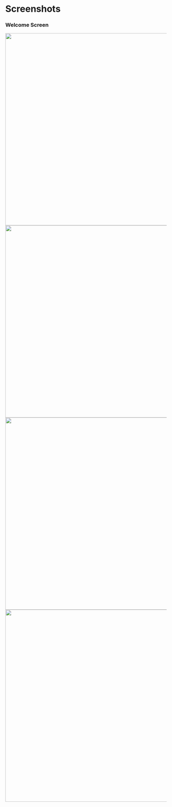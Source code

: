 <h1>Screenshots</h1>
<h3>Welcome Screen</h3>

<img src="https://user-images.githubusercontent.com/64019703/198883674-312b1ddb-9493-40df-8b89-1e1fdc70c13a.png" height="600" style="max-width: 100%;">

<img src="https://user-images.githubusercontent.com/64019703/198883671-d41cff7f-a807-4535-b61f-51fe6fd9fc0b.png" height="600" style="max-width: 100%;">


<img src="https://user-images.githubusercontent.com/64019703/198883680-f0b47e8b-adad-4bd8-a394-2ad0b776437f.png" height="600" style="max-width: 100%;">

<img src="https://user-images.githubusercontent.com/64019703/198883667-4c5e9690-8626-4cb0-9eab-011c08cbfbf1.png" height="600" style="max-width: 100%;">

